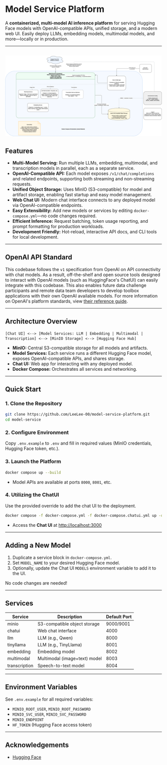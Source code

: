 # Model Service Platform

A **containerized, multi-model AI inference platform** for serving Hugging Face models with OpenAI-compatible APIs, unified storage, and a modern web UI. Easily deploy LLMs, embedding models, multimodal models, and more—locally or in production.

---

![Model Services High-Level Architecture](docs/Model-Service-Diagram.png)
---

## Features

- **Multi-Model Serving:** Run multiple LLMs, embedding, multimodal, and transcription models in parallel, each as a separate service.
- **OpenAI-Compatible API:** Each model exposes `/v1/chat/completions` and related endpoints, supporting both streaming and non-streaming requests.
- **Unified Object Storage:** Uses MinIO (S3-compatible) for model and artifact storage, enabling fast startup and easy model management.
- **Web Chat UI:** Modern chat interface connects to any deployed model via OpenAI-compatible endpoints.
- **Easy Extensibility:** Add new models or services by editing `docker-compose.yml`—no code changes required.
- **Efficient Inference:** Request batching, token usage reporting, and prompt formatting for production workloads.
- **Development Friendly:** Hot-reload, interactive API docs, and CLI tools for local development.

---

## OpenAI API Standard

This codebase follows the `v1` specification from OpenAI on API connectivity with chat models. As a result, off-the-shelf and open source tools designed
to interact with OpenAI models (such as HuggingFace's ChatUI) can easily integrate with this codebase. This also enables future data challenge
participants and remote data team developers to develop toolbox applications with their own OpenAI available models. For more information on OpenAI's
platform standards, view [their reference guide](https://platform.openai.com/docs/overview).

---

## Architecture Overview

```
[Chat UI] <--> [Model Services: LLM | Embedding | Multimodal | Transcription] <--> [MinIO Storage] <--> [Hugging Face Hub]
```

- **MinIO:** Central S3-compatible storage for all models and artifacts.
- **Model Services:** Each service runs a different Hugging Face model, exposes OpenAI-compatible APIs, and shares storage.
- **Chat UI:** Web app for interacting with any deployed model.
- **Docker Compose:** Orchestrates all services and networking.

---

## Quick Start

### 1. Clone the Repository

```sh
git clone https://github.com/LeeLee-00/model-service-platform.git
cd model-service
```

### 2. Configure Environment

Copy `.env.example` to `.env` and fill in required values (MinIO credentials, Hugging Face token, etc.).

### 3. Launch the Platform

```sh
docker compose up --build
```

- Model APIs are available at ports `8000`, `8001`, etc.

### 4. Utilizing the ChatUI

Use the provided override to add the chat UI to the deployment.

```sh
docker compose -f docker-compose.yml -f docker-compose.chatui.yml up -d
```

- Access the **Chat UI** at [http://localhost:3000](http://localhost:3000)

---

## Adding a New Model

1. Duplicate a service block in `docker-compose.yml`.
2. Set `MODEL_NAME` to your desired Hugging Face model.
3. Optionally, update the Chat UI `MODELS` environment variable to add it to the UI.

No code changes are needed!

---

## Services

| Service         | Description                        | Default Port |
|-----------------|------------------------------------|--------------|
| minio           | S3-compatible object storage        | 9000/9001    |
| chatui          | Web chat interface                 | 4000         |
| llm             | LLM (e.g., Qwen)                   | 8000         |
| tinyllama       | LLM (e.g., TinyLlama)              | 8001         |
| embedding       | Embedding model                    | 8002         |
| multimodal      | Multimodal (image+text) model      | 8003         |
| transcription   | Speech-to-text model               | 8004         |

---

## Environment Variables

See `.env.example` for all required variables:
- `MINIO_ROOT_USER`, `MINIO_ROOT_PASSWORD`
- `MINIO_SVC_USER`, `MINIO_SVC_PASSWORD`
- `MINIO_ENDPOINT`
- `HF_TOKEN` (Hugging Face access token)

---

## Acknowledgements

- [Hugging Face](https://huggingface.co/)
